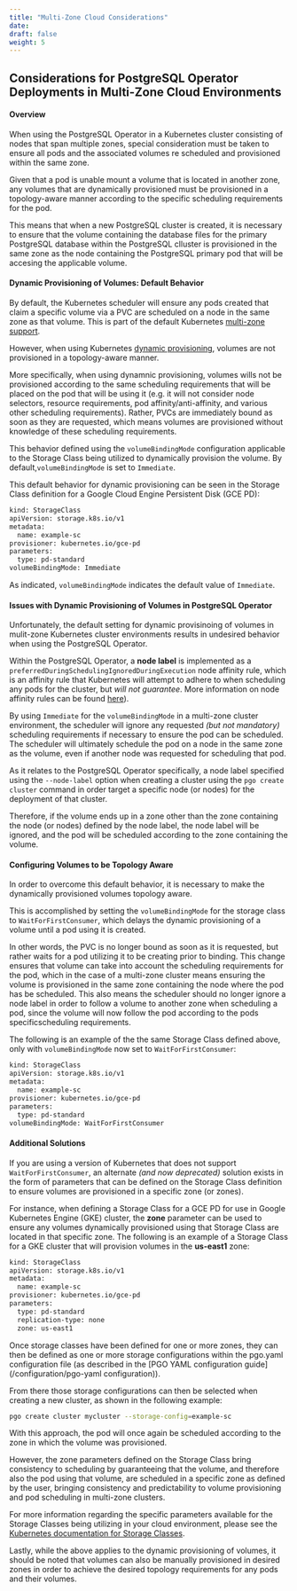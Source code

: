 ```yaml
---
title: "Multi-Zone Cloud Considerations"
date:
draft: false
weight: 5
---
```


## Considerations for PostgreSQL Operator Deployments in Multi-Zone Cloud Environments

#### Overview

When using the PostgreSQL Operator in a Kubernetes cluster consisting of nodes that span multiple zones, special consideration
must be taken to ensure all pods and the associated volumes re scheduled and provisioned within the same zone.  

Given that a pod is unable mount a volume that is located in another zone, any volumes that are dynamically provisioned must
be provisioned in a topology-aware manner according to the specific scheduling requirements for the pod.

This means that when a new PostgreSQL cluster is created, it is necessary to ensure that the volume containing the database
files for the primary PostgreSQL database within the PostgreSQL clluster is provisioned in the same zone as the node containing the PostgreSQL primary pod that will be accesing the applicable volume.

#### Dynamic Provisioning of Volumes: Default Behavior

By default, the Kubernetes scheduler will ensure any pods created that claim a specific volume via a PVC are scheduled on a
node in the same zone as that volume.  This is part of the default Kubernetes [multi-zone support](https://kubernetes.io/docs/setup/multiple-zones/).

However, when using Kubernetes [dynamic provisioning](https://kubernetes.io/docs/concepts/storage/dynamic-provisioning/),
volumes are not provisioned in a topology-aware manner.

More specifically, when using dynamnic provisioning, volumes wills not be provisioned according to the same scheduling
requirements that will be placed on the pod that will be using it (e.g. it will not consider node selectors, resource
requirements, pod affinity/anti-affinity, and various other scheduling requirements).  Rather, PVCs are immediately bound as
soon as they are requested, which means volumes are provisioned without knowledge of these scheduling requirements.

This behavior defined using the `volumeBindingMode` configuration applicable to the Storage Class being utilized to
dynamically provision the volume.  By default,`volumeBindingMode` is set to `Immediate`.  

This default behavior for dynamic provisioning can be seen in the Storage Class definition for a Google Cloud Engine Persistent Disk (GCE PD):

```bash
kind: StorageClass
apiVersion: storage.k8s.io/v1
metadata:
  name: example-sc
provisioner: kubernetes.io/gce-pd
parameters:
  type: pd-standard
volumeBindingMode: Immediate
```
As indicated, `volumeBindingMode` indicates the default value of `Immediate`.

#### Issues with Dynamic Provisioning of Volumes in PostgreSQL Operator

Unfortunately, the default setting for dynamic provisinoing of volumes in mulit-zone Kubernetes cluster environments results in undesired behavior when using the PostgreSQL Operator.  

Within the PostgreSQL Operator, a **node label** is implemented as a `preferredDuringSchedulingIgnoredDuringExecution` node
affinity rule, which is an affinity rule that Kubernetes will attempt to adhere to when scheduling any pods for the cluster,
but _will not guarantee_. More information on node affinity rules can be found [here](https://kubernetes.io/docs/concepts/configuration/assign-pod-node/#affinity-and-anti-affinity)). 

By using `Immediate` for the `volumeBindingMode` in a multi-zone cluster environment, the scheduler will ignore any requested
_(but not mandatory)_ scheduling requirements if necessary to ensure the pod can be scheduled. The scheduler will ultimately
schedule the pod on a node in the same zone as the volume, even if another node was requested for scheduling that pod.

As it relates to the PostgreSQL Operator specifically, a node label specified using the `--node-label` option when creating a
cluster using the `pgo create cluster` command in order target a specific node (or nodes) for the deployment of that cluster.

Therefore, if the volume ends up in a zone other than the zone containing the node (or nodes) defined by the node label, the
node label will be ignored, and the pod will be scheduled according to the zone containing the volume.  

#### Configuring Volumes to be Topology Aware

In order to overcome this default behavior, it is necessary to make the dynamically provisioned volumes topology aware.  

This is accomplished by setting the `volumeBindingMode` for the storage class to `WaitForFirstConsumer`, which delays the
dynamic provisioning of a volume until a pod using it is created.

In other words, the PVC is no longer bound as soon as it is requested, but rather waits for a pod utilizing it to be creating
prior to binding.  This change ensures that volume can take into account the scheduling requirements for the pod, which in the
case of a multi-zone cluster means ensuring the volume is provisioned in the same zone containing the node where the pod has
be scheduled.  This also means the scheduler should no longer ignore a node label in order to follow a volume to another zone
when scheduling a pod, since the volume will now follow the pod according to the pods specificscheduling requirements.  

The following is an example of the the same Storage Class defined above, only with `volumeBindingMode` now set to `WaitForFirstConsumer`:

```bash
kind: StorageClass
apiVersion: storage.k8s.io/v1
metadata:
  name: example-sc
provisioner: kubernetes.io/gce-pd
parameters:
  type: pd-standard
volumeBindingMode: WaitForFirstConsumer
```

#### Additional Solutions

If you are using a version of Kubernetes that does not support `WaitForFirstConsumer`, an alternate _(and now deprecated)_
solution exists in the form of parameters that can be defined on the Storage Class definition to ensure volumes are
provisioned in a specific zone (or zones).  

For instance, when defining a Storage Class for a GCE PD for use in Google Kubernetes Engine (GKE) cluster, the **zone**
parameter can be used to ensure any volumes dynamically provisioned using that Storage Class are located in that specific
zone.  The following is an example of a Storage Class for a GKE cluster that will provision volumes in the **us-east1** zone:

```bash
kind: StorageClass
apiVersion: storage.k8s.io/v1
metadata:
  name: example-sc
provisioner: kubernetes.io/gce-pd
parameters:
  type: pd-standard
  replication-type: none
  zone: us-east1
```

Once storage classes have been defined for one or more zones, they can then be defined as one or more storage configurations
within the pgo.yaml configuration file (as described in the [PGO YAML configuration guide](/configuration/pgo-yaml
configuration)).  

From there those storage configurations can then be selected when creating a new cluster, as shown in the following example:

```bash
pgo create cluster mycluster --storage-config=example-sc
```

With this approach, the pod will once again be scheduled according to the zone in which the volume was provisioned.

However, the zone parameters defined on the Storage Class bring consistency to scheduling by guaranteeing that the volume, and
therefore also the pod using that volume, are scheduled in a specific zone as defined by the user, bringing consistency
and predictability to volume provisioning and pod scheduling in multi-zone clusters.

For more information regarding the specific parameters available for the Storage Classes being utilizing in your cloud
environment, please see the
[Kubernetes documentation for Storage Classes](https://kubernetes.io/docs/concepts/storage/storage-classes/).

Lastly, while the above applies to the dynamic provisioning of volumes, it should be noted that volumes can also be manually
provisioned in desired zones in order to achieve the desired topology requirements for any pods and their volumes.
